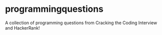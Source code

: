 # programmingquestions
A collection of programming questions from Cracking the Coding Interview and HackerRank!
